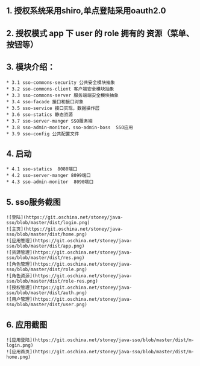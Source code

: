 ## 1. 授权系统采用shiro,单点登陆采用oauth2.0
## 2. 授权模式 app 下 user 的 role 拥有的 资源（菜单、按钮等）
## 3. 模块介绍：
    * 3.1 sso-commons-security 公共安全模块抽象
    * 3.2 sso-commons-client 客户端安全模块抽象
    * 3.3 sso-commons-server 服务端端安全模块抽象
    * 3.4 sso-facade 接口和接口对象
    * 3.5 sso-service 接口实现，数据操作层
    * 3.6 sso-statics 静态资源
    * 3.7 sso-server-manger SSO服务端
    * 3.8 sso-admin-monitor，sso-admin-boss  SSO应用
    * 3.9 sso-config 公共配置文件

## 4. 启动
    * 4.1 sso-statics  8080端口
    * 4.2 sso-server-manger 8099端口
    * 4.3 sso-admin-monitor  8090端口

## 5. sso服务截图

    ![登陆](https://git.oschina.net/stoney/java-sso/blob/master/dist/login.png)
    ![主页](https://git.oschina.net/stoney/java-sso/blob/master/dist/home.png)
    ![应用管理](https://git.oschina.net/stoney/java-sso/blob/master/dist/app.png)
    ![资源管理](https://git.oschina.net/stoney/java-sso/blob/master/dist/res.png)
    ![角色管理](https://git.oschina.net/stoney/java-sso/blob/master/dist/role.png)
    ![角色资源](https://git.oschina.net/stoney/java-sso/blob/master/dist/role-res.png)
    ![授权管理](https://git.oschina.net/stoney/java-sso/blob/master/dist/auth.png)
    ![用户管理](https://git.oschina.net/stoney/java-sso/blob/master/dist/user.png)

## 6. 应用截图

    ![应用登陆](https://git.oschina.net/stoney/java-sso/blob/master/dist/m-login.png)
    ![应用首页](https://git.oschina.net/stoney/java-sso/blob/master/dist/m-home.png)
